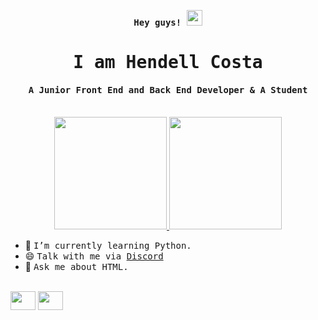 <p align="center"><samp><b> Hey guys! <img src="https://media.giphy.com/media/hvRJCLFzcasrR4ia7z/giphy.gif" width="25px"> </b></samp></p>
<p align="center"><h1 align="center"><samp> I am <a>Hendell Costa </a> </samp></h1></p>
<p align="center"><h4 align="center"><samp> A Junior Front End and Back End Developer & A Student</samp></h4></p>
<br>

<div align="center">
  <a href="https://github.com/hendellcosta">
  <img height="180em" src="https://github-readme-stats.vercel.app/api?username=hendellcosta&show_icons=true&theme=dark&include_all_commits=true&count_private=true"/>
  <img height="180em" src="https://github-readme-stats.vercel.app/api/top-langs/?username=hendellcosta&layout=compact&langs_count=7&theme=dark"/>
</div>
  </a>
  
  
  

<div>
  
  
- 🔭 <samp>I’m currently learning Python.
- 😄 <samp>Talk with me via <a href="https://discord.com/users/742275700358381689">Discord</a>
- 💬 <samp>Ask me about HTML.
</div>
  
  <!-- <div><h4><b><samp>Programming Languages</samp></b></h4> --!>
  <div style="display: inline_block"><br>
    <img align="center" height="30" width="40" src="https://cdn.jsdelivr.net/gh/devicons/devicon/icons/html5/html5-original.svg" />
    <img align="center" height="30" width="40" src="https://cdn.jsdelivr.net/gh/devicons/devicon/icons/css3/css3-original.svg" />
  </div>
